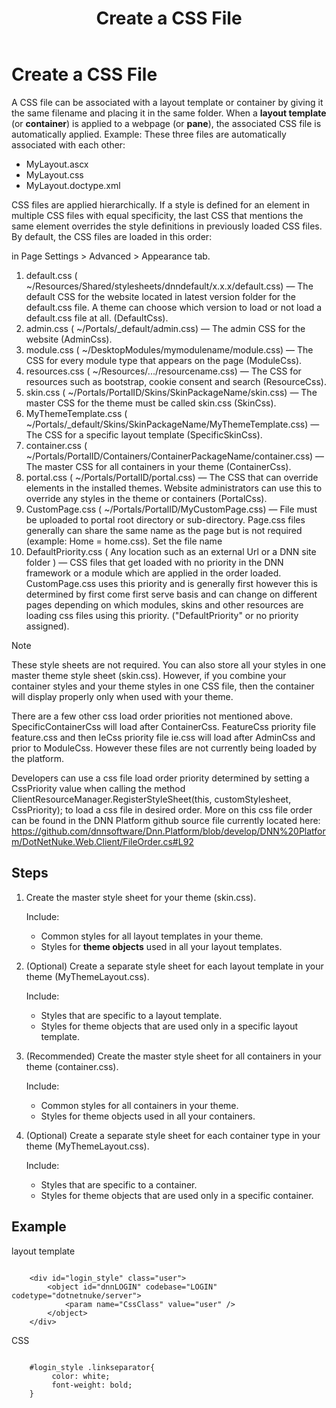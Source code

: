 ﻿---
uid: create-css
locale: en
title: Create a CSS File
dnnversion: 09.02.00
previous-topic: create-container
next-topic: create-doctype-xml
related-topics: themes
links: ["[W3C specifications on cascading and inheritance](https://www.w3.org/TR/css3-cascade/)","[DNN Wiki: DotNetNuke Skins](https://www.dnnsoftware.com/wiki/dotnetnuke-skins)","[DNN Professional Training: Creating HTML Skins](https://www.dnnsoftware.com/services/professional-training/training-videos-subscription/skinning-2-creating-html-skins)"]
---

# Create a CSS File

A CSS file can be associated with a layout template or container by giving it the same filename and placing it in the same folder. When a **layout template** (or **container**) is applied to a webpage (or **pane**), the associated CSS file is automatically applied. Example: These three files are automatically associated with each other:

*   MyLayout.ascx
*   MyLayout.css
*   MyLayout.doctype.xml

CSS files are applied hierarchically. If a style is defined for an element in multiple CSS files with equal specificity, the last CSS that mentions the same element overrides the style definitions in previously loaded CSS files. By default, the CSS files are loaded in this order:

in Page Settings > Advanced > Appearance tab.
1.  default.css ( ~/Resources/Shared/stylesheets/dnndefault/x.x.x/default.css) — The default CSS for the website located in latest version folder for the default.css file.  A theme can choose which version to load or not load a default.css file at all.  (DefaultCss).
2.  admin.css ( ~/Portals/_default/admin.css) — The admin CSS for the website (AdminCss).
3.  module.css ( ~/DesktopModules/mymodulename/module.css) — The CSS for every module type that appears on the page (ModuleCss).
4.  resources.css ( ~/Resources/.../resourcename.css) — The CSS for resources such as bootstrap, cookie consent and search (ResourceCss).
5.  skin.css ( ~/Portals/PortalID/Skins/SkinPackageName/skin.css) — The master CSS for the theme must be called skin.css (SkinCss).
6.  MyThemeTemplate.css ( ~/Portals/_default/Skins/SkinPackageName/MyThemeTemplate.css) — The CSS for a specific layout template  (SpecificSkinCss).
7.  container.css ( ~/Portals/PortalID/Containers/ContainerPackageName/container.css) — The master CSS for all containers in your theme (ContainerCss).
8.  portal.css ( ~/Portals/PortalID/portal.css) — The CSS that can override elements in the installed themes. Website administrators can use this to override any styles in the theme or containers (PortalCss).
9.  CustomPage.css ( ~/Portals/PortalID/MyCustomPage.css) —  File must be uploaded to portal root directory or sub-directory.  Page.css files generally can share the same name as the page but is not required (example: Home = home.css). Set the file name 
10.  DefaultPriority.css ( Any location such as an external Url or a DNN site folder ) —  CSS files that get loaded with no priority in the DNN framework or a module which are applied in the order loaded.  CustomPage.css uses this priority and is generally first however this is determined by first come first serve basis and can change on different pages depending on which modules, skins and other resources are loading css files using this priority.  ("DefaultPriority" or no priority assigned).
> [!NOTE]
> These style sheets are not required. You can also store all your styles in one master theme style sheet (skin.css). However, if you combine your container styles and your theme styles in one CSS file, then the container will display properly only when used with your theme.
>
>  There are a few other css load order priorities not mentioned above.  SpecificContainerCss will load after ContainerCss. FeatureCss priority file feature.css and then IeCss priority file ie.css will load after AdminCss and prior to ModuleCss.  However these files are not currently being loaded by the platform.
>
>  Developers can use a css file load order priority determined by setting a CssPriority value when calling the method ClientResourceManager.RegisterStyleSheet(this, customStylesheet, CssPriority); to load a css file in desired order. More on this css file order can be found in the DNN Platform github source file currently located here: https://github.com/dnnsoftware/Dnn.Platform/blob/develop/DNN%20Platform/DotNetNuke.Web.Client/FileOrder.cs#L92

## Steps

1.  Create the master style sheet for your theme (skin.css).

    Include:

    *   Common styles for all layout templates in your theme.
    *   Styles for **theme objects** used in all your layout templates.

2.  (Optional) Create a separate style sheet for each layout template in your theme (MyThemeLayout.css).

    Include:

    *   Styles that are specific to a layout template.
    *   Styles for theme objects that are used only in a specific layout template.

3.  (Recommended) Create the master style sheet for all containers in your theme (container.css).

    Include:

    *   Common styles for all containers in your theme.
    *   Styles for theme objects used in all your containers.

4.  (Optional) Create a separate style sheet for each container type in your theme (MyThemeLayout.css).

    Include:

    *   Styles that are specific to a container.
    *   Styles for theme objects that are used only in a specific container.


## Example

layout template

```

    <div id="login_style" class="user">
        <object id="dnnLOGIN" codebase="LOGIN" codetype="dotnetnuke/server">
            <param name="CssClass" value="user" />
        </object>
    </div>

```

CSS

```

    #login_style .linkseparator{
         color: white;
         font-weight: bold;
    }

```
